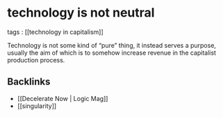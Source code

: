 # technology is not neutral

tags
: [[technology in capitalism]]

Technology is not some kind of &ldquo;pure&rdquo; thing, it instead serves a purpose, usually the aim of which is to somehow increase revenue in the capitalist production process.


## Backlinks

-   [[Decelerate Now | Logic Mag]]
-   [[singularity]]
